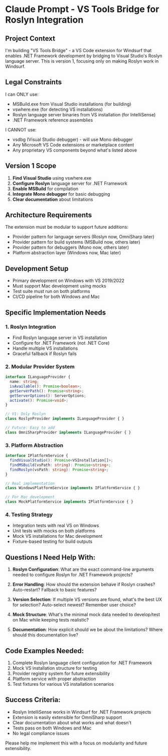 # Claude Prompt - VS Tools Bridge for Roslyn Integration

## Project Context
I'm building "VS Tools Bridge" - a VS Code extension for Windsurf that enables .NET Framework development by bridging to Visual Studio's Roslyn language server. This is version 1, focusing only on making Roslyn work in Windsurf.

## Legal Constraints
I can ONLY use:
- MSBuild.exe from Visual Studio installations (for building)
- vswhere.exe (for detecting VS installations)  
- Roslyn language server binaries from VS installation (for IntelliSense)
- .NET Framework reference assemblies

I CANNOT use:
- vsdbg (Visual Studio debugger) - will use Mono debugger
- Any Microsoft VS Code extensions or marketplace content
- Any proprietary VS components beyond what's listed above

## Version 1 Scope
1. **Find Visual Studio** using vswhere.exe
2. **Configure Roslyn** language server for .NET Framework
3. **Enable MSBuild** for compilation
4. **Integrate Mono debugger** for basic debugging
5. **Clear documentation** about limitations

## Architecture Requirements
The extension must be modular to support future additions:
- Provider pattern for language servers (Roslyn now, OmniSharp later)
- Provider pattern for build systems (MSBuild now, others later)
- Provider pattern for debuggers (Mono now, others later)
- Platform abstraction layer (Windows now, Mac later)

## Development Setup
- Primary development on Windows with VS 2019/2022
- Must support Mac development using mocks
- Test suite must run on both platforms
- CI/CD pipeline for both Windows and Mac

## Specific Implementation Needs

### 1. Roslyn Integration
- Find Roslyn language server in VS installation
- Configure for .NET Framework (not .NET Core)
- Handle multiple VS installations
- Graceful fallback if Roslyn fails

### 2. Modular Provider System
```typescript
interface ILanguageProvider {
  name: string;
  isAvailable(): Promise<boolean>;
  getServerPath(): Promise<string>;
  getServerOptions(): ServerOptions;
  activate(): Promise<void>;
}

// V1: Only Roslyn
class RoslynProvider implements ILanguageProvider { }

// Future: Easy to add
class OmniSharpProvider implements ILanguageProvider { }
```

### 3. Platform Abstraction
```typescript
interface IPlatformService {
  findVisualStudio(): Promise<VSInstallation[]>;
  findMSBuild(vsPath: string): Promise<string>;
  findRoslyn(vsPath: string): Promise<string>;
}

// Real implementation
class WindowsPlatformService implements IPlatformService { }

// For Mac development
class MockPlatformService implements IPlatformService { }
```

### 4. Testing Strategy
- Integration tests with real VS on Windows
- Unit tests with mocks on both platforms
- Mock VS installations for Mac development
- Fixture-based testing for build outputs

## Questions I Need Help With:

1. **Roslyn Configuration**: What are the exact command-line arguments needed to configure Roslyn for .NET Framework projects?

2. **Error Handling**: How should the extension behave if Roslyn crashes? Auto-restart? Fallback to basic features?

3. **Version Selection**: If multiple VS versions are found, what's the best UX for selection? Auto-select newest? Remember user choice?

4. **Mock Structure**: What's the minimal mock data needed to develop/test on Mac while keeping tests realistic?

5. **Documentation**: How explicit should we be about the limitations? Where should this documentation live?

## Code Examples Needed:

1. Complete Roslyn language client configuration for .NET Framework
2. Mock VS installation structure for testing
3. Provider registry system for future extensibility
4. Platform service with proper abstraction
5. Test fixtures for various VS installation scenarios

## Success Criteria:
- Roslyn IntelliSense works in Windsurf for .NET Framework projects
- Extension is easily extensible for OmniSharp support
- Clear documentation about what works and what doesn't
- Tests pass on both Windows and Mac
- No legal compliance issues

Please help me implement this with a focus on modularity and future extensibility.